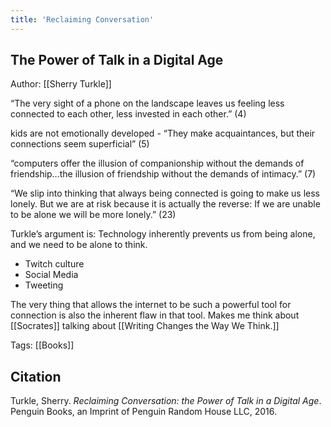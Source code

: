 ```yaml
---
title: 'Reclaiming Conversation'
---
```


## The Power of Talk in a Digital Age

Author: [[Sherry Turkle]]

“The very sight of a phone on the landscape leaves us feeling less connected to each other, less invested in each other.” (4)

kids are not emotionally developed - “They make acquaintances, but their connections seem superficial” (5)

“computers offer the illusion of companionship without the demands of friendship…the illusion of friendship without the demands of intimacy.” (7)

“We slip into thinking that always being connected is going to make us less lonely. But we are at risk because it is actually the reverse: If we are unable to be alone we will be more lonely.” (23)

Turkle’s argument is: Technology inherently prevents us from being alone, and we need to be alone to think.

- Twitch culture
- Social Media
- Tweeting

The very thing that allows the internet to be such a powerful tool for connection is also the inherent flaw in that tool. Makes me think about [[Socrates]] talking about [[Writing Changes the Way We Think.]]

Tags: [[Books]]

## Citation

Turkle, Sherry. _Reclaiming Conversation: the Power of Talk in a Digital Age_. Penguin Books, an Imprint of Penguin Random House LLC, 2016.
